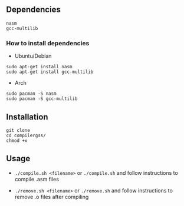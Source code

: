 ## Dependencies

```
nasm
gcc-multilib
```

### How to install dependencies

* Ubuntu/Debian
```
sudo apt-get install nasm 
sudo apt-get install gcc-multilib
```

* Arch

```
sudo pacman -S nasm
sudo pacman -S gcc-multilib
```

## Installation
```
git clone 
cd compilergss/
chmod +x
```

## Usage

* ```./compile.sh <filename>``` or ```./compile.sh``` and follow instructions to compile .asm files 

* ```./remove.sh <filename>``` or ```./remove.sh``` and follow instructions to remove .o files after compiling
